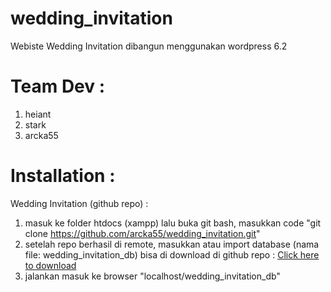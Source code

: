 # wedding_invitation
Webiste Wedding Invitation dibangun menggunakan wordpress 6.2


# Team Dev :
1. heiant
2. stark
3. arcka55

# Installation :
Wedding Invitation (github repo) :
1. masuk ke folder htdocs (xampp) lalu buka git bash, masukkan code "git clone https://github.com/arcka55/wedding_invitation.git"
2. setelah repo berhasil di remote, masukkan atau import database (nama file: wedding_invitation_db) bisa di download di github repo : <a href="./wedding_invitation_db.sql" download>Click here to download</a>
3. jalankan masuk ke browser "localhost/wedding_invitation_db"
